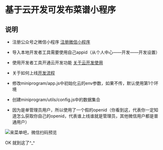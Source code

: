 # 基于云开发可发布菜谱小程序

## 说明

- 注册公众号之微信小程序 [注册微信小程序](https://mp.weixin.qq.com/wxopen/waregister?action=step1&token=&lang=zh_CN)

- 导入本地开发者工具需要使用自己appid（从个人中心——开发——开发设置）
- 使用开发者工具开通云开发功能 [关于云开发使用](https://developers.weixin.qq.com/miniprogram/dev/wxcloud/basis/getting-started.html)
- 关于如何上线[开发流程](https://developers.weixin.qq.com/miniprogram/introduction/)

- 修改miniprogram/app.js中初始化云的env参数，如果不传，默认使用第1个环境
- 创建miniprogram/utils/config.js中的数据集合
- 因为是单管理员用户，所以使用了一个假的openid（你看到这，代表你一定知道怎么获取你自己的openid，代表谁上线谁就是管理员，其他微信用户都是普通用户）

![来菜单吧，微信扫码预览](http://xingqb.com/gh_3d8b9d183742_344.jpg)

OK 就到这了^_^